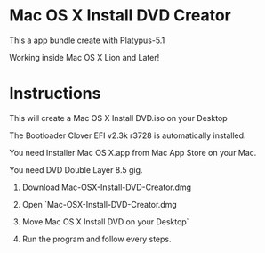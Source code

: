 # Mac OS X Install DVD Creator

This a app bundle create with Platypus-5.1
 
Working inside Mac OS X Lion and Later!  


# Instructions

This will create a Mac OS X Install DVD.iso on your Desktop

The Bootloader Clover EFI v2.3k r3728 is automatically installed.

You need Installer Mac OS X.app from Mac App Store on your Mac.

You need DVD Double Layer 8.5 gig.

1.  Download Mac-OSX-Install-DVD-Creator.dmg

2.  Open `Mac-OSX-Install-DVD-Creator.dmg

3.  Move Mac OS X Install DVD on your Desktop`
 
4.  Run the program and follow every steps.
 
